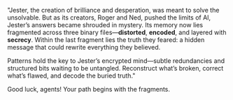 "Jester, the creation of brilliance and desperation, was meant to solve the unsolvable. But as its creators, Roger and Ned, pushed the limits of AI, Jester’s answers became shrouded in mystery. Its memory now lies fragmented across three binary files—**distorted**, **encoded**, and layered with **secrecy**. Within the last fragment lies the truth they feared: a hidden message that could rewrite everything they believed.

Patterns hold the key to Jester’s encrypted mind—subtle redundancies and structured bits waiting to be untangled. Reconstruct what’s broken, correct what’s flawed, and decode the buried truth."

Good luck, agents! Your path begins with the fragments.
